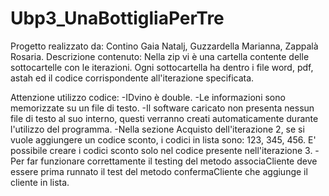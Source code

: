 # Ubp3_UnaBottigliaPerTre
Progetto realizzato da: Contino Gaia Natalj, Guzzardella Marianna, Zappalà Rosaria.
Descrizione contenuto:
Nella zip vi è una cartella contente delle sottocartelle con le iterazioni.
Ogni sottocartella ha dentro i file word, pdf, astah ed il codice corrispondente all'iterazione specificata. 

Attenzione utilizzo codice:
-IDvino è double.
-Le informazioni sono memorizzate su un file di testo.
-Il software caricato non presenta nessun file di testo al suo interno, questi verranno creati automaticamente durante l'utilizzo del programma.
-Nella sezione Acquisto dell'iterazione 2, se si vuole aggiungere un codice sconto, i codici in lista sono: 123, 345, 456. E' possibile creare i codici sconto solo nel codice presente nell'iterazione 3.
-Per far funzionare correttamente il testing del metodo associaCliente deve essere prima runnato il test del metodo confermaCliente che aggiunge il cliente in lista.

